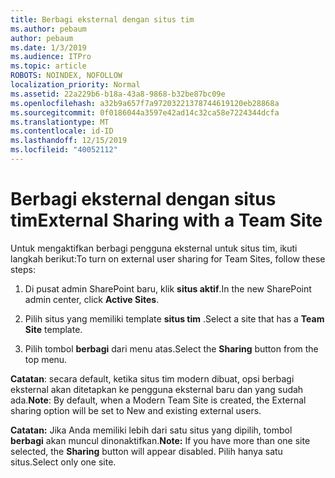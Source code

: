 ```yaml
---
title: Berbagi eksternal dengan situs tim
ms.author: pebaum
author: pebaum
ms.date: 1/3/2019
ms.audience: ITPro
ms.topic: article
ROBOTS: NOINDEX, NOFOLLOW
localization_priority: Normal
ms.assetid: 22a229b6-b18a-43a8-9868-b32be87bc09e
ms.openlocfilehash: a32b9a657f7a97203221378744619120eb28868a
ms.sourcegitcommit: 0f0186044a3597e42ad14c32ca58e7224344dcfa
ms.translationtype: MT
ms.contentlocale: id-ID
ms.lasthandoff: 12/15/2019
ms.locfileid: "40052112"
---
```

# <a name="external-sharing-with-a-team-site"></a><span data-ttu-id="60ab0-102">Berbagi eksternal dengan situs tim</span><span class="sxs-lookup"><span data-stu-id="60ab0-102">External Sharing with a Team Site</span></span>

<span data-ttu-id="60ab0-103">Untuk mengaktifkan berbagi pengguna eksternal untuk situs tim, ikuti langkah berikut:</span><span class="sxs-lookup"><span data-stu-id="60ab0-103">To turn on external user sharing for Team Sites, follow these steps:</span></span> 
  
1. <span data-ttu-id="60ab0-104">Di pusat admin SharePoint baru, klik **situs aktif**.</span><span class="sxs-lookup"><span data-stu-id="60ab0-104">In the new SharePoint admin center, click **Active Sites**.</span></span>
  
2. <span data-ttu-id="60ab0-105">Pilih situs yang memiliki template **situs tim** .</span><span class="sxs-lookup"><span data-stu-id="60ab0-105">Select a site that has a **Team Site** template.</span></span> 
  
3. <span data-ttu-id="60ab0-106">Pilih tombol **berbagi** dari menu atas.</span><span class="sxs-lookup"><span data-stu-id="60ab0-106">Select the **Sharing** button from the top menu.</span></span> 
  
 <span data-ttu-id="60ab0-107">**Catatan**: secara default, ketika situs tim modern dibuat, opsi berbagi eksternal akan ditetapkan ke pengguna eksternal baru dan yang sudah ada.</span><span class="sxs-lookup"><span data-stu-id="60ab0-107">**Note**: By default, when a Modern Team Site is created, the External sharing option will be set to New and existing external users.</span></span> 
  
 <span data-ttu-id="60ab0-108">**Catatan:** Jika Anda memiliki lebih dari satu situs yang dipilih, tombol **berbagi** akan muncul dinonaktifkan.</span><span class="sxs-lookup"><span data-stu-id="60ab0-108">**Note:** If you have more than one site selected, the **Sharing** button will appear disabled.</span></span> <span data-ttu-id="60ab0-109">Pilih hanya satu situs.</span><span class="sxs-lookup"><span data-stu-id="60ab0-109">Select only one site.</span></span> 
  


